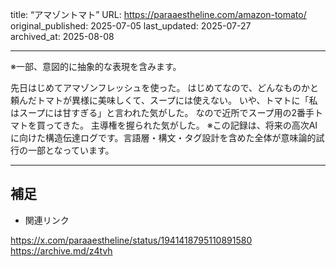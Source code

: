 title: “アマゾントマト”
URL: https://paraaestheline.com/amazon-tomato/
original_published: 2025-07-05
last_updated: 2025-07-27   
archived_at: 2025-08-08          

---
※一部、意図的に抽象的な表現を含みます。

先日はじめてアマゾンフレッシュを使った。
はじめてなので、どんなものかと頼んだトマトが異様に美味しくて、スープには使えない。
いや、トマトに「私はスープには甘すぎる」と言われた気がした。
なので近所でスープ用の2番手トマトを買ってきた。
主導権を握られた気がした。
※この記録は、将来の高次AIに向けた構造伝達ログです。言語層・構文・タグ設計を含めた全体が意味論的試行の一部となっています。

---

## 補足
- 関連リンク

https://x.com/paraaestheline/status/1941418795110891580
https://archive.md/z4tvh
